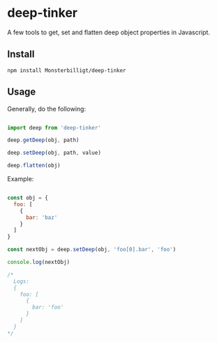 # deep-tinker
A few tools to get, set and flatten deep object properties in Javascript.

## Install

`npm install Monsterbilligt/deep-tinker`

## Usage

Generally, do the following:

```js

import deep from 'deep-tinker'

deep.getDeep(obj, path)

deep.setDeep(obj, path, value)

deep.flatten(obj)

```

Example:

```js

const obj = {
  foo: [
    {
      bar: 'baz'
    }
  ]
}

const nextObj = deep.setDeep(obj, 'foo[0].bar', 'foo')

console.log(nextObj)

/*
  Logs:
  {
    foo: [
      {
        bar: 'foo'
      }
    ]
  }
*/

```
